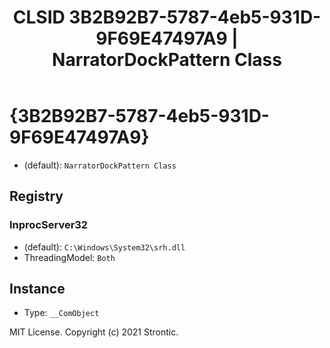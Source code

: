 ﻿---
title: "CLSID 3B2B92B7-5787-4eb5-931D-9F69E47497A9 | NarratorDockPattern Class"
excerpt: What is COM-Object CLSID 3B2B92B7-5787-4eb5-931D-9F69E47497A9?
---

# {3B2B92B7-5787-4eb5-931D-9F69E47497A9}

* (default): `NarratorDockPattern Class`

## Registry


### InprocServer32

* (default): `C:\Windows\System32\srh.dll`
* ThreadingModel: `Both`

## Instance

* Type: `__ComObject`

MIT License. Copyright (c) 2021 Strontic.


